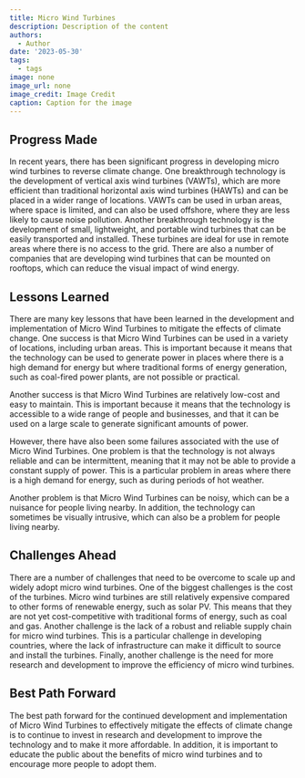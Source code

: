 ```yaml
---
title: Micro Wind Turbines
description: Description of the content
authors:
  - Author
date: '2023-05-30'
tags:
  - tags
image: none
image_url: none
image_credit: Image Credit
caption: Caption for the image
---
```


## Progress Made

In recent years, there has been significant progress in developing micro wind turbines to reverse climate change. One breakthrough technology is the development of vertical axis wind turbines (VAWTs), which are more efficient than traditional horizontal axis wind turbines (HAWTs) and can be placed in a wider range of locations. VAWTs can be used in urban areas, where space is limited, and can also be used offshore, where they are less likely to cause noise pollution. Another breakthrough technology is the development of small, lightweight, and portable wind turbines that can be easily transported and installed. These turbines are ideal for use in remote areas where there is no access to the grid. There are also a number of companies that are developing wind turbines that can be mounted on rooftops, which can reduce the visual impact of wind energy.

## Lessons Learned

There are many key lessons that have been learned in the development and implementation of Micro Wind Turbines to mitigate the effects of climate change. One success is that Micro Wind Turbines can be used in a variety of locations, including urban areas. This is important because it means that the technology can be used to generate power in places where there is a high demand for energy but where traditional forms of energy generation, such as coal-fired power plants, are not possible or practical.

Another success is that Micro Wind Turbines are relatively low-cost and easy to maintain. This is important because it means that the technology is accessible to a wide range of people and businesses, and that it can be used on a large scale to generate significant amounts of power.

However, there have also been some failures associated with the use of Micro Wind Turbines. One problem is that the technology is not always reliable and can be intermittent, meaning that it may not be able to provide a constant supply of power. This is a particular problem in areas where there is a high demand for energy, such as during periods of hot weather.

Another problem is that Micro Wind Turbines can be noisy, which can be a nuisance for people living nearby. In addition, the technology can sometimes be visually intrusive, which can also be a problem for people living nearby.

## Challenges Ahead

There are a number of challenges that need to be overcome to scale up and widely adopt micro wind turbines. One of the biggest challenges is the cost of the turbines. Micro wind turbines are still relatively expensive compared to other forms of renewable energy, such as solar PV. This means that they are not yet cost-competitive with traditional forms of energy, such as coal and gas. Another challenge is the lack of a robust and reliable supply chain for micro wind turbines. This is a particular challenge in developing countries, where the lack of infrastructure can make it difficult to source and install the turbines. Finally, another challenge is the need for more research and development to improve the efficiency of micro wind turbines.

## Best Path Forward

The best path forward for the continued development and implementation of Micro Wind Turbines to effectively mitigate the effects of climate change is to continue to invest in research and development to improve the technology and to make it more affordable. In addition, it is important to educate the public about the benefits of micro wind turbines and to encourage more people to adopt them.
